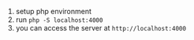 1. setup php environment
2. run `php -S localhost:4000`
3. you can access the server at `http://localhost:4000`